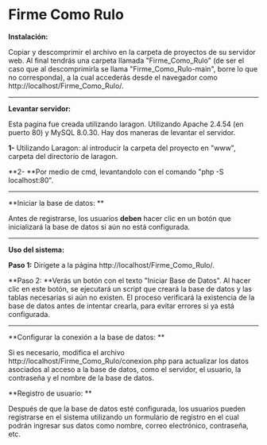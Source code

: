 # Firme Como Rulo

**Instalación:**

Copiar y descomprimir el archivo en la carpeta de proyectos de su servidor web. Al final tendrás una carpeta llamada "Firme_Como_Rulo" (de ser el caso que al descomprimirla se llama "Firme_Como_Rulo-main", borre lo que no corresponda), a la cual accederás desde el navegador como http://localhost/Firme_Como_Rulo/.

----------------------------------------------------------------------------------------------------------------------------------------------------------------------------------------------------------------------------

**Levantar servidor:**

Esta pagina fue creada utilizando laragon. Utilizando Apache 2.4.54 (en puerto 80) y MySQL 8.0.30.
Hay dos maneras de levantar el servidor. 

**1-** Utilizando Laragon: al introducir la carpeta del proyecto en "www", carpeta del directorio de laragon.

**2- **Por medio de cmd, levantandolo con el comando "php -S localhost:80".

----------------------------------------------------------------------------------------------------------------------------------------------------------------------------------------------------------------------------

**Iniciar la base de datos: **

Antes de registrarse, los usuarios **deben** hacer clic en un botón que inicializará la base de datos si aún no está configurada.

----------------------------------------------------------------------------------------------------------------------------------------------------------------------------------------------------------------------------

**Uso del sistema:**

**Paso 1:** Dirígete a la página http://localhost/Firme_Como_Rulo/.

**Paso 2: **Verás un botón con el texto "Iniciar Base de Datos". Al hacer clic en este botón, se ejecutará un script que creará la base de datos y las tablas necesarias si aún no existen. El proceso verificará la existencia de la base de datos antes de intentar crearla, para evitar errores si ya está configurada.

------------------------------------------------------------------------------------------------------------------------------------------------------------------------------------------------------------------------------

**Configurar la conexión a la base de datos: **

Si es necesario, modifica el archivo http://localhost/Firme_Como_Rulo/conexion.php para actualizar los datos asociados al acceso a la base de datos, como el servidor, el usuario, la contraseña y el nombre de la base de datos.


**Registro de usuario: **

Después de que la base de datos esté configurada, los usuarios pueden registrarse en el sistema utilizando un formulario de registro en el cual podrán ingresar sus datos como nombre, correo electrónico, contraseña, etc.
